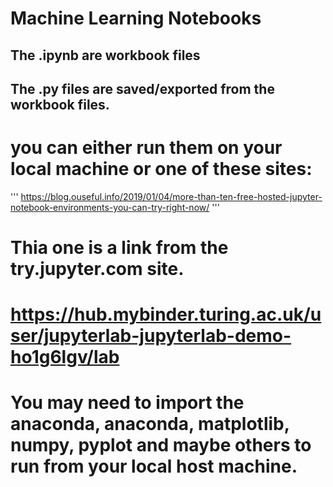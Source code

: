# Machine Learning Notebooks
## The .ipynb are workbook files
## The .py files are saved/exported from the workbook files.
# you can either run them on your local machine or one of these sites:

'''
https://blog.ouseful.info/2019/01/04/more-than-ten-free-hosted-jupyter-notebook-environments-you-can-try-right-now/
'''

# Thia one is a link from the try.jupyter.com site.
# https://hub.mybinder.turing.ac.uk/user/jupyterlab-jupyterlab-demo-ho1g6lgv/lab

 # You may need to import the anaconda, anaconda, matplotlib, numpy, pyplot and maybe others to run from your local host machine.
